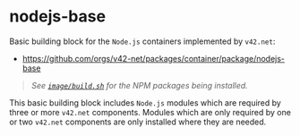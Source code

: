 # nodejs-base
Basic building block for the `Node.js` containers implemented by `v42.net`:

- https://github.com/orgs/v42-net/packages/container/package/nodejs-base

> *See [`image/build.sh`](image/build.sh) for the NPM packages being installed.*

This basic building block includes `Node.js` modules which are required by
three or more `v42.net` components. Modules which are only required by one
or two `v42.net` components are only installed where they are needed.

